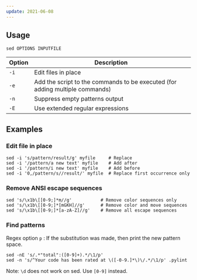 ```yaml
---
update: 2021-06-08
---
```


## Usage

```shell
sed OPTIONS INPUTFILE
```

| Option | Description |
| --- | --- |
| `-i` | Edit files in place |
| `-e` | Add the script to the commands to be executed (for adding multiple commands) |
| `-n` | Suppress empty patterns output |
| `-E` | Use extended regular expressions |

## Examples

### Edit file in place

```shell
sed -i 's/pattern/result/g' myfile     # Replace
sed -i '/pattern/a new text' myfile    # Add after
sed -i '/pattern/i new text' myfile    # Add before
sed -i '0,/pattern/s//result/' myfile  # Replace first occurrence only
```

### Remove ANSI escape sequences

```shell
sed 's/\x1b\[[0-9;]*m//g'           # Remove color sequences only
sed 's/\x1b\[[0-9;]*[mGKH]//g'      # Remove color and move sequences
sed 's/\x1b\[[0-9;]*[a-zA-Z]//g'    # Remove all escape sequences
```

### Find patterns

Regex option `p` : If the substitution was made, then print the new pattern space.

```shell
sed -nE 's/.*"total":([0-9]+).*/\1/p'
sed -n 's/^Your code has been rated at \([-0-9.]*\)\/.*/\1/p' .pylint
```

Note: `\d` does not work on sed. Use `[0-9]` instead.
